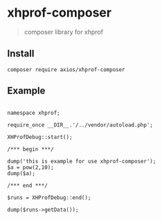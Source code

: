 # xhprof-composer
> composer library for xhprof

## Install

```shell
composer require axios/xhprof-composer
```

## Example

```shell

namespace xhprof;

require_once __DIR__.'/../vendor/autoload.php';

XHProfDebug::start();

/*** begin ***/

dump('this is example for use xhprof-composer');
$a = pow(2,10);
dump($a);

/*** end ***/

$runs = XHProfDebug::end();

dump($runs->getData());

```